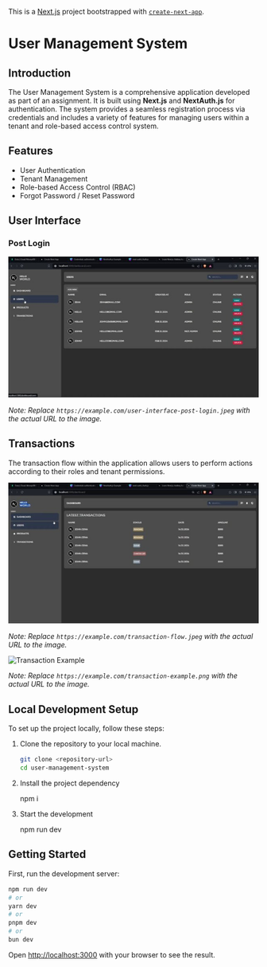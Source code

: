 This is a [Next.js](https://nextjs.org/) project bootstrapped with [`create-next-app`](https://github.com/vercel/next.js/tree/canary/packages/create-next-app).
# User Management System

## Introduction

The User Management System is a comprehensive application developed as part of an assignment. It is built using **Next.js** and **NextAuth.js** for authentication. The system provides a seamless registration process via credentials and includes a variety of features for managing users within a tenant and role-based access control system.

## Features

- User Authentication
- Tenant Management
- Role-based Access Control (RBAC)
- Forgot Password / Reset Password

## User Interface

### Post Login

![Post Login User Interface](user.jpeg)

*Note: Replace `https://example.com/user-interface-post-login.jpeg` with the actual URL to the image.*

## Transactions

The transaction flow within the application allows users to perform actions according to their roles and tenant permissions.

![Transaction Flow](transaction1.jpeg)

*Note: Replace `https://example.com/transaction-flow.jpeg` with the actual URL to the image.*

![Transaction Example](transaction2.png)

*Note: Replace `https://example.com/transaction-example.png` with the actual URL to the image.*

## Local Development Setup

To set up the project locally, follow these steps:

1. Clone the repository to your local machine.

   ```bash
   git clone <repository-url>
   cd user-management-system

2. Install the project dependency 

   npm i 

3. Start the development

   npm run dev 






## Getting Started

First, run the development server:

```bash
npm run dev
# or
yarn dev
# or
pnpm dev
# or
bun dev
```

Open [http://localhost:3000](http://localhost:3000) with your browser to see the result.



 
 
